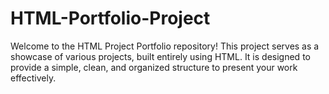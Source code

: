 # HTML-Portfolio-Project
Welcome to the HTML Project Portfolio repository! This project serves as a showcase of various projects, built entirely using HTML. It is designed to provide a simple, clean, and organized structure to present your work effectively.
